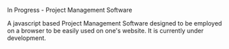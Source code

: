 In Progress - Project Management Software

A javascript based Project Management Software designed to be employed on a browser to be easily used on one's website. It is currently under development.
